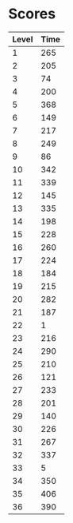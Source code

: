 # Scores
| Level | Time |
|-------|------|
|1      |265   |
|2      |205   |
|3      |74    |
|4      |200   |
|5      |368   |
|6      |149   |
|7      |217   |
|8      |249   |
|9      |86    |
|10     |342   |
|11     |339   |
|12     |145   |
|13     |335   |
|14     |198   |
|15     |228   |
|16     |260   |
|17     |224   |
|18     |184   |
|19     |215   |
|20     |282   |
|21     |187   |
|22     |1     |
|23     |216   |
|24     |290   |
|25     |210   |
|26     |121   |
|27     |233   |
|28     |201   |
|29     |140   |
|30     |226   |
|31     |267   |
|32     |337   |
|33     |5     |
|34     |350   |
|35     |406   |
|36     |390   |

